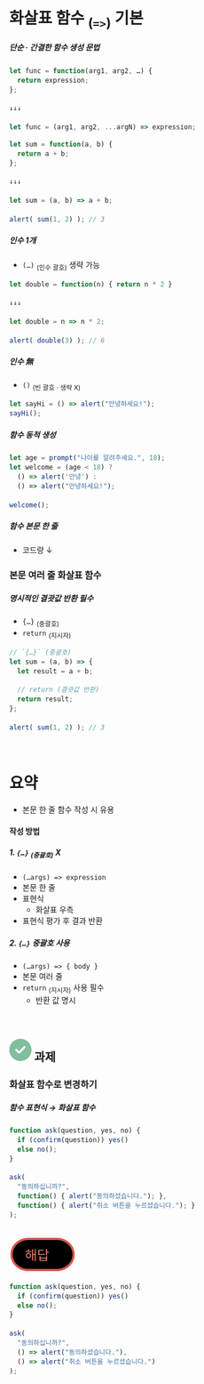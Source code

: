화살표 함수 <sub>(`=>`)</sub> 기본
====

##### 단순 · 간결한 함수 생성 문법
```javascript
let func = function(arg1, arg2, …) {
  return expression;
};

↓↓↓

let func = (arg1, arg2, ...argN) => expression;
```
```javascript
let sum = function(a, b) {
  return a + b;
};

↓↓↓

let sum = (a, b) => a + b;

alert( sum(1, 2) ); // 3
```

##### 인수 1개
- `(…)` <sub>(인수 괄호)</sub> 생략 가능
```javascript
let double = function(n) { return n * 2 }

↓↓↓

let double = n => n * 2;

alert( double(3) ); // 6
```

##### 인수 無
- `()` <sub>(빈 괄호 · 생략 X)</sub>
```javascript
let sayHi = () => alert("안녕하세요!");
sayHi();
```

##### 함수 동적 생성
```javascript
let age = prompt("나이를 알려주세요.", 18);
let welcome = (age < 18) ?
  () => alert('안녕') :
  () => alert("안녕하세요!");

welcome();
```

##### 함수 본문 한 줄
- 코드량 ↓

### 본문 여러 줄 화살표 함수

##### 명시적인 결괏값 반환 필수
- `{…}` <sub>(중괄호)</sub>
- `return` <sub>(지시자)</sub>
```javascript
// `{…}` (중괄호)
let sum = (a, b) => {
  let result = a + b;

  // return (결괏값 반환)
  return result;
};

alert( sum(1, 2) ); // 3
```

<br />

요약
====
- 본문 한 줄 함수 작성 시 유용

#### 작성 방법

##### 1. `{…}` <sub>(중괄호)</sub> X
- `(…args) => expression`
- 본문 한 줄
- 표현식
  - 화살표 우측
- 표현식 평가 후 결과 반환

##### 2. `{…}` 중괄호 사용
- `(…args) => { body }`
- 본문 여러 줄
- `return` <sub>(지시자)</sub> 사용 필수
  - 반환 값 명시

<br />

## <img class="icon" src="../../images/commons/icons/circle-check-solid.svg" /> 과제

### 화살표 함수로 변경하기

##### 함수 표현식 → 화살표 함수
```javascript
function ask(question, yes, no) {
  if (confirm(question)) yes()
  else no();
}

ask(
  "동의하십니까?",
  function() { alert("동의하셨습니다."); },
  function() { alert("취소 버튼을 누르셨습니다."); }
);
```

<br />

<img class="icon" src="../../images/commons/icons/circle-answer.svg" />

```javascript
function ask(question, yes, no) {
  if (confirm(question)) yes()
  else no();
}

ask(
  "동의하십니까?",
  () => alert("동의하셨습니다."),
  () => alert("취소 버튼을 누르셨습니다.")
);
```
